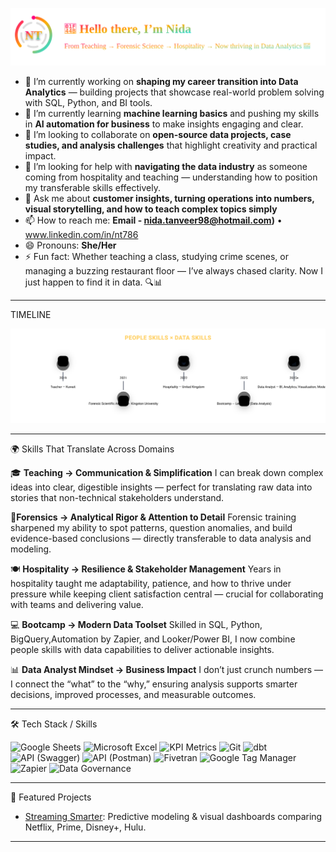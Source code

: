 <p align="center">
  <img src="assets/header-intro.svg" alt="Nida header intro with logo" width="820">
</p>


 

- 🔭 I’m currently working on **shaping my career transition into Data Analytics** — building projects that showcase real-world problem solving with SQL, Python, and BI tools.  
- 🌱 I’m currently learning **machine learning basics** and pushing my skills in **AI automation for business** to make insights engaging and clear.  
- 👯 I’m looking to collaborate on **open-source data projects, case studies, and analysis challenges** that highlight creativity and practical impact.  
- 🤔 I’m looking for help with **navigating the data industry** as someone coming from hospitality and teaching — understanding how to position my transferable skills effectively.  
- 💬 Ask me about **customer insights, turning operations into numbers, visual storytelling, and how to teach complex topics simply**  
- 📫 How to reach me: **Email - nida.tanveer98@hotmail.com)** • www.linkedin.com/in/nt786 
- 😄 Pronouns: **She/Her**  
- ⚡ Fun fact: Whether teaching a class, studying crime scenes, or managing a buzzing restaurant floor — I’ve always chased clarity. Now I just happen to find it in data. 🔍📊
  
---

 TIMELINE
<p align="center">
  <img src="assets/timeline3-animated.svg" alt="People skills × Data skills timeline" />
</p>

---

🌍 Skills That Translate Across Domains

🎓 **Teaching → Communication & Simplification**
I can break down complex ideas into clear, digestible insights — perfect for translating raw data into stories that non-technical stakeholders understand.

🧪**Forensics → Analytical Rigor & Attention to Detail**
Forensic training sharpened my ability to spot patterns, question anomalies, and build evidence-based conclusions — directly transferable to data analysis and modeling.

🍽️ **Hospitality → Resilience & Stakeholder Management**
Years in hospitality taught me adaptability, patience, and how to thrive under pressure while keeping client satisfaction central — crucial for collaborating with teams and delivering value.

💻 **Bootcamp → Modern Data Toolset**
Skilled in SQL, Python, BigQuery,Automation by Zapier, and Looker/Power BI, I now combine people skills with data capabilities to deliver actionable insights.

📊 **Data Analyst Mindset → Business Impact**
I don’t just crunch numbers — I connect the “what” to the “why,” ensuring analysis supports smarter decisions, improved processes, and measurable outcomes.

---
🛠️ Tech Stack / Skills

![Google Sheets](https://img.shields.io/badge/Google%20Sheets-34A853?style=for-the-badge&logo=googlesheets&logoColor=white)
![Microsoft Excel](https://img.shields.io/badge/Microsoft%20Excel-217346?style=for-the-badge&logo=microsoftexcel&logoColor=white)
![KPI Metrics](https://img.shields.io/badge/KPI%20Metrics-FF6384?style=for-the-badge&logo=chartdotjs&logoColor=white)
![Git](https://img.shields.io/badge/Git-F05032?style=for-the-badge&logo=git&logoColor=white)
![dbt](https://img.shields.io/badge/dbt-FF694B?style=for-the-badge&logo=dbt&logoColor=white)
![API (Swagger)](https://img.shields.io/badge/API-85EA2D?style=for-the-badge&logo=swagger&logoColor=black)
![API (Postman)](https://img.shields.io/badge/API-FF6C37?style=for-the-badge&logo=postman&logoColor=white)
![Fivetran](https://img.shields.io/badge/Fivetran-0B8DED?style=for-the-badge&logo=fivetran&logoColor=white)
![Google Tag Manager](https://img.shields.io/badge/Google%20Tag%20Manager-246FDB?style=for-the-badge&logo=googletagmanager&logoColor=white)
![Zapier](https://img.shields.io/badge/Zapier-FF4A00?style=for-the-badge&logo=zapier&logoColor=white)
![Data Governance](https://img.shields.io/badge/Data%20Governance-4B5563?style=for-the-badge&logoColor=white)

---

📂 Featured Projects

- [Streaming Smarter](https://lookerstudio.google.com/reporting/494d411b-2cd2-48cb-8a12-1781b26d1f0d): Predictive modeling & visual dashboards comparing Netflix, Prime, Disney+, Hulu.

---
